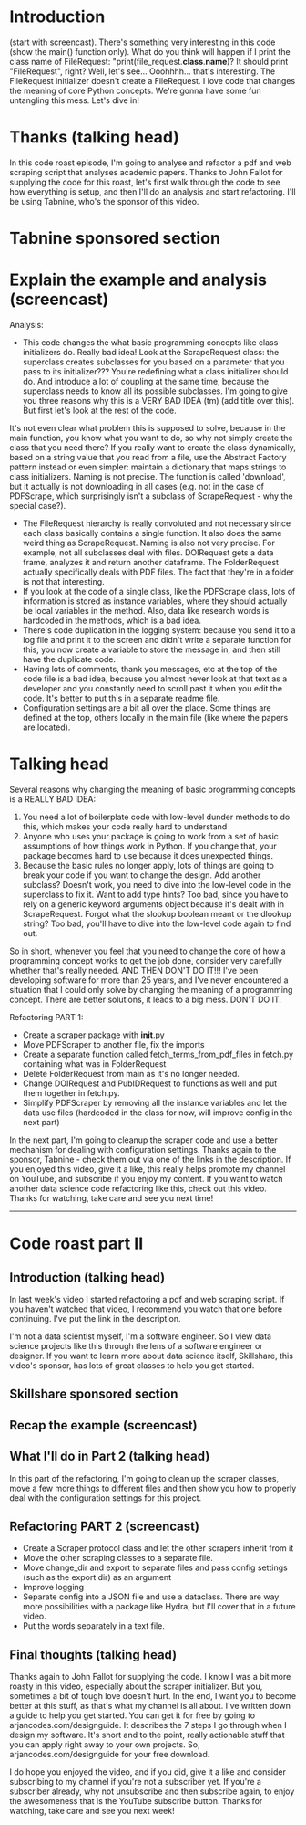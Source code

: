 # Introduction

(start with screencast). There's something very interesting in this code (show the main() function only). What do you think will happen if I print the class name of FileRequest: "print(file_request.**class**.**name**)? It should print "FileRequest", right? Well, let's see... Ooohhhh... that's interesting. The FileRequest initializer doesn't create a FileRequest. I love code that changes the meaning of core Python concepts. We're gonna have some fun untangling this mess. Let's dive in!

# Thanks (talking head)

In this code roast episode, I'm going to analyse and refactor a pdf and web scraping script that analyses academic papers. Thanks to John Fallot for supplying the code for this roast, let's first walk through the code to see how everything is setup, and then I'll do an analysis and start refactoring. I'll be using Tabnine, who's the sponsor of this video.

# Tabnine sponsored section

# Explain the example and analysis (screencast)

Analysis:

- This code changes the what basic programming concepts like class initializers do. Really bad idea! Look at the ScrapeRequest class: the superclass creates subclasses for you based on a parameter that you pass to its initializer??? You're redefining what a class initializer should do. And introduce a lot of coupling at the same time, because the superclass needs to know all its possible subclasses. I'm going to give you three reasons why this is a VERY BAD IDEA (tm) (add title over this). But first let's look at the rest of the code.

It's not even clear what problem this is supposed to solve, because in the main function, you know what you want to do, so why not simply create the class that you need there? If you really want to create the class dynamically, based on a string value that you read from a file, use the Abstract Factory pattern instead or even simpler: maintain a dictionary that maps strings to class initializers. Naming is not precise. The function is called 'download', but it actually is not downloading in all cases (e.g. not in the case of PDFScrape, which surprisingly isn't a subclass of ScrapeRequest - why the special case?).

- The FileRequest hierarchy is really convoluted and not necessary since each class basically contains a single function. It also does the same weird thing as ScrapeRequest. Naming is also not very precise. For example, not all subclasses deal with files. DOIRequest gets a data frame, analyzes it and return another dataframe. The FolderRequest actually specifically deals with PDF files. The fact that they're in a folder is not that interesting.
- If you look at the code of a single class, like the PDFScrape class, lots of information is stored as instance variables, where they should actually be local variables in the method. Also, data like research words is hardcoded in the methods, which is a bad idea.
- There's code duplication in the logging system: because you send it to a log file and print it to the screen and didn't write a separate function for this, you now create a variable to store the message in, and then still have the duplicate code.
- Having lots of comments, thank you messages, etc at the top of the code file is a bad idea, because you almost never look at that text as a developer and you constantly need to scroll past it when you edit the code. It's better to put this in a separate readme file.
- Configuration settings are a bit all over the place. Some things are defined at the top, others locally in the main file (like where the papers are located).

# Talking head

Several reasons why changing the meaning of basic programming concepts is a REALLY BAD IDEA:

1. You need a lot of boilerplate code with low-level dunder methods to do this, which makes your code really hard to understand
2. Anyone who uses your package is going to work from a set of basic assumptions of how things work in Python. If you change that, your package becomes hard to use because it does unexpected things.
3. Because the basic rules no longer apply, lots of things are going to break your code if you want to change the design. Add another subclass? Doesn't work, you need to dive into the low-level code in the superclass to fix it. Want to add type hints? Too bad, since you have to rely on a generic keyword arguments object because it's dealt with in ScrapeRequest. Forgot what the slookup boolean meant or the dlookup string? Too bad, you'll have to dive into the low-level code again to find out.

So in short, whenever you feel that you need to change the core of how a programming concept works to get the job done, consider very carefully whether that's really needed. AND THEN DON'T DO IT!!! I've been developing software for more than 25 years, and I've never encountered a situation that I could only solve by changing the meaning of a programming concept. There are better solutions, it leads to a big mess. DON'T DO IT.

Refactoring PART 1:

- Create a scraper package with **init**.py
- Move PDFScraper to another file, fix the imports
- Create a separate function called fetch_terms_from_pdf_files in fetch.py containing what was in FolderRequest
- Delete FolderRequest from main as it's no longer needed.
- Change DOIRequest and PubIDRequest to functions as well and put them together in fetch.py.
- Simplify PDFScraper by removing all the instance variables and let the data use files (hardcoded in the class for now, will improve config in the next part)

In the next part, I'm going to cleanup the scraper code and use a better mechanism for dealing with configuration settings. Thanks again to the sponsor, Tabnine - check them out via one of the links in the description. If you enjoyed this video, give it a like, this really helps promote my channel on YouTube, and subscribe if you enjoy my content. If you want to watch another data science code refactoring like this, check out this video. Thanks for watching, take care and see you next time!

---

# Code roast part II

## Introduction (talking head)

In last week's video I started refactoring a pdf and web scraping script. If you haven't watched that video, I recommend you watch that one before continuing. I've put the link in the description.

I'm not a data scientist myself, I'm a software engineer. So I view data science projects like this through the lens of a software engineer or designer. If you want to learn more about data science itself, Skillshare, this video's sponsor, has lots of great classes to help you get started.

## Skillshare sponsored section

## Recap the example (screencast)

## What I'll do in Part 2 (talking head)

In this part of the refactoring, I'm going to clean up the scraper classes, move a few more things to different files and then show you how to properly deal with the configuration settings for this project.

## Refactoring PART 2 (screencast)

- Create a Scraper protocol class and let the other scrapers inherit from it
- Move the other scraping classes to a separate file.
- Move change_dir and export to separate files and pass config settings (such as the export dir) as an argument
- Improve logging
- Separate config into a JSON file and use a dataclass. There are way more possibilities with a package like Hydra, but I'll cover that in a future video.
- Put the words separately in a text file.

## Final thoughts (talking head)

Thanks again to John Fallot for supplying the code. I know I was a bit more roasty in this video, especially about the scraper initializer. But you, sometimes a bit of tough love doesn't hurt. In the end, I want you to become better at this stuff, as that's what my channel is all about. I've written down a guide to help you get started. You can get it for free by going to arjancodes.com/designguide. It describes the 7 steps I go through when I design my software. It's short and to the point, really actionable stuff that you can apply right away to your own projects. So, arjancodes.com/designguide for your free download.

I do hope you enjoyed the video, and if you did, give it a like and consider subscribing to my channel if you're not a subscriber yet. If you're a subscriber already, why not unsubscribe and then subscribe again, to enjoy the awesomeness that is the YouTube subscribe button. Thanks for watching, take care and see you next week!

